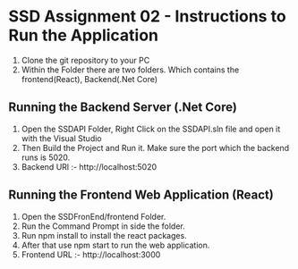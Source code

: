# SSD Assignment 02 - Instructions to Run the Application

1. Clone the git repository to your PC
2. Within the Folder there are two folders. Which contains the frontend(React), Backend(.Net Core)

## Running the Backend Server (.Net Core) 

1. Open the SSDAPI Folder, Right Click on the SSDAPI.sln file and open it with the Visual Studio 
2. Then Build the Project and Run it. Make sure the port which the backend runs is 5020. 
3. Backend URl :- http://localhost:5020

## Running the Frontend Web Application (React)

1. Open the SSDFronEnd/frontend Folder. 
2. Run the Command Prompt in side the folder. 
3. Run npm install to install the react packages. 
4. After that use npm start to run the web application. 
5. Frontend URL :- http://localhost:3000
